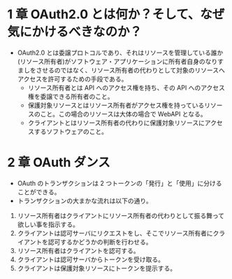 # 1 章 OAuth2.0 とは何か？そして、なぜ気にかけるべきなのか？

- OAuth2.0 とは委譲プロトコルであり、それはリソースを管理している誰か(リソース所有者)がソフトウェア・アプリケーションに所有者自身のなりすましをさせるのではなく、リソース所有者の代わりとして対象のリソースへアクセスを許可するための手段である。
  - リソース所有者とは API へのアクセス権を持ち、その API へのアクセス権を委譲できる所有者のこと。
  - 保護対象リソースとはリソース所有者がアクセス権を持っているリソースのこと。この場合のリソースは大体の場合で WebAPI となる。
  - クライアントとはリソース所有者の代わりに保護対象リソースにアクセスするソフトウェアのこと。

# 2 章 OAuth ダンス

- OAuth のトランザクションは 2 つトークンの「発行」と「使用」に分けることができる。
- トランザクションの大まかな流れは以下の通り。

1. リソース所有者はクライアントにリソース所有者の代わりとして振る舞って欲しい事を指示する。
2. クライアントは認可サーバにリクエストをし、そこでリソース所有者にクライアントを認可するかどうかの判断を行わせる。
3. リソース所有者はクライアントを認可する。
4. クライアントは認可サーバからトークンを受け取る。
5. クライアントは保護対象リソースにトークンを提示する。
